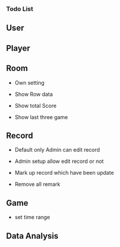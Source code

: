 ### Todo List

## User

## Player

## Room

* Own setting

* Show Row data

* Show total Score

* Show last three game

## Record

* Default only Admin can edit record

* Admin setup allow edit record or not

* Mark up record which have been update

* Remove all remark

## Game

* set time range

## Data Analysis